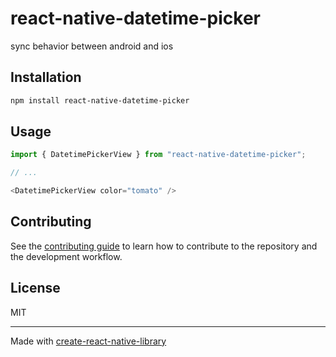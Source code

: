 # react-native-datetime-picker

sync behavior between android and ios

## Installation

```sh
npm install react-native-datetime-picker
```

## Usage


```js
import { DatetimePickerView } from "react-native-datetime-picker";

// ...

<DatetimePickerView color="tomato" />
```


## Contributing

See the [contributing guide](CONTRIBUTING.md) to learn how to contribute to the repository and the development workflow.

## License

MIT

---

Made with [create-react-native-library](https://github.com/callstack/react-native-builder-bob)
